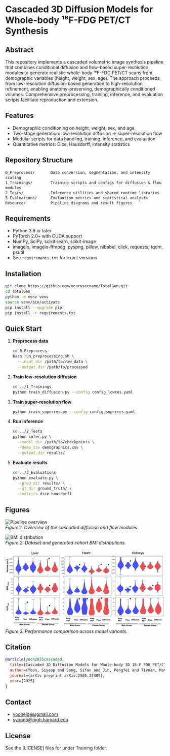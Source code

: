 # Cascaded 3D Diffusion Models for Whole-body ¹⁸F-FDG PET/CT Synthesis

## Abstract
This repository implements a cascaded volumetric image synthesis pipeline that combines conditional diffusion and flow-based super-resolution modules to generate realistic whole-body ¹⁸F-FDG PET/CT scans from demographic variables (height, weight, sex, age). The approach proceeds from low-resolution diffusion-based generation to high-resolution refinement, enabling anatomy-preserving, demographically conditioned volumes. Comprehensive preprocessing, training, inference, and evaluation scripts facilitate reproduction and extension.

## Features
- Demographic conditioning on height, weight, sex, and age  
- Two-stage generation: low-resolution diffusion → super-resolution flow  
- Modular scripts for data handling, training, inference, and evaluation  
- Quantitative metrics: Dice, Hausdorff, intensity statistics  

## Repository Structure
```
0_Preprocess/       Data conversion, segmentation, and intensity scaling
1_Trainings/        Training scripts and configs for diffusion & flow modules
2_Tests/            Inference utilities and shared runtime libraries
3_Evaluations/      Evaluation metrics and statistical analysis
Resource/           Pipeline diagrams and result figures
```

## Requirements
- Python 3.8 or later  
- PyTorch 2.0+ with CUDA support  
- NumPy, SciPy, scikit-learn, scikit-image  
- imageio, imageio-ffmpeg, pyspng, pillow, nibabel, click, requests, tqdm, psutil  
- See `requirements.txt` for exact versions  

## Installation
```bash
git clone https://github.com/yourusername/TotalGen.git
cd TotalGen
python -m venv venv
source venv/bin/activate
pip install --upgrade pip
pip install -r requirements.txt
```

## Quick Start
1. **Preprocess data**  
   ```bash
   cd 0_Preprocess
   bash run_preprocessing.sh \
     --input_dir /path/to/raw_data \
     --output_dir /path/to/processed
   ```
2. **Train low-resolution diffusion**  
   ```bash
   cd ../1_Trainings
   python train_diffusion.py --config config_lowres.yaml
   ```
3. **Train super-resolution flow**  
   ```bash
   python train_superres.py --config config_superres.yaml
   ```
4. **Run inference**  
   ```bash
   cd ../2_Tests
   python infer.py \
     --model_dir /path/to/checkpoints \
     --demo_csv demographics.csv \
     --output_dir results/
   ```
5. **Evaluate results**  
   ```bash
   cd ../3_Evaluations
   python evaluate.py \
     --pred_dir results/ \
     --gt_dir ground_truth/ \
     --metrics dice hausdorff
   ```

## Figures
![Pipeline overview](Resource/Picture3.png)  
*Figure 1. Overview of the cascaded diffusion and flow modules.*

![BMI distribution](Resource/Picture1.png)  
*Figure 2. Dataset and generated cohort BMI distributions.*

![Quantitative results](Resource/Picture2.png)  
*Figure 3. Performance comparison across model variants.*

## Citation
```bibtex
@article{yoon2025cascaded,
  title={Cascaded 3D Diffusion Models for Whole-body 3D 18-F FDG PET/CT synthesis from Demographics},
  author={Yoon, Siyeop and Song, Sifan and Jin, Pengfei and Tivnan, Matthew and Oh, Yujin and Kim, Sekeun and Wu, Dufan and Li, Xiang and Li, Quanzheng},
  journal={arXiv preprint arXiv:2505.22489},
  year={2025}
}
```

## Contact
- yooneige@gmail.com  
- syoon5@mgh.harvard.edu  

## License
See the [LICENSE] files for under Training folder.

